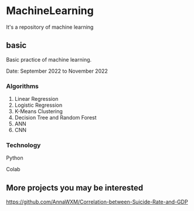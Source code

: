 # MachineLearning
It's a repository of machine learning

## basic

Basic practice of machine learning.

Date: September 2022 to November 2022

### Algorithms

1) Linear Regression
2) Logistic Regression
3) K-Means Clustering
4) Decision Tree and Random Forest
5) ANN
6) CNN

### Technology

Python

Colab


## More projects you may be interested
https://github.com/AnnaWXM/Correlation-between-Suicide-Rate-and-GDP
